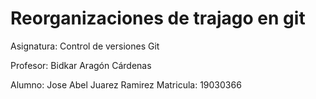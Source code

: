 #  Reorganizaciones de trajago en git 

Asignatura: Control de versiones Git

Profesor: Bidkar Aragón Cárdenas

Alumno: Jose Abel Juarez Ramirez
Matricula: 19030366